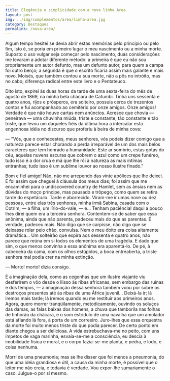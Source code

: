 ```yaml
---
title: Elegância e simplicidade com a nova linha Área
layout: post
img: ../img/complementos/area/linha-area.jpg
category: Destaques
permalink: /nova-area/
---
```


Algum tempo hesitei se devia abrir estas memórias pelo princípio ou pelo fim, isto é, se poria em primeiro lugar o meu nascimento ou a minha morte. Suposto o uso vulgar seja começar pelo nascimento, duas considerações me levaram a adotar diferente método: a primeira é que eu não sou propriamente um autor defunto, mas um defunto autor, para quem a campa foi outro berço; a segunda é que o escrito ficaria assim mais galante e mais novo. Moisés, que também contou a sua morte, não a pôs no intróito, mas no cabo; diferença radical entre este livro e o Pentateuco.

Dito isto, expirei às duas horas da tarde de uma sexta-feira do mês de agosto de 1869, na minha bela chácara de Catumbi. Tinha uns sessenta e quatro anos, rijos e prósperos, era solteiro, possuía cerca de trezentos contos e fui acompanhado ao cemitério por onze amigos. Onze amigos! Verdade é que não houve cartas nem anúncios. Acresce que chovia — peneirava — uma chuvinha miúda, triste e constante, tão constante e tão triste, que levou um daqueles fiéis da última hora a intercalar esta engenhosa idéia no discurso que proferiu à beira de minha cova:

— "Vós, que o conhecestes, meus senhores, vós podeis dizer comigo que a natureza parece estar chorando a perda irreparável de um dos mais belos caracteres que tem honrado a humanidade. Este ar sombrio, estas gotas do céu, aquelas nuvens escuras que cobrem o azul como um crepe funéreo, tudo isso é a dor crua e má que lhe rói à natureza as mais íntimas entranhas; tudo isso é um sublime louvor ao nosso ilustre finado."

Bom e fiel amigo! Não, não me arrependo das vinte apólices que lhe deixei. E foi assim que cheguei à cláusula dos meus dias; foi assim que me encaminhei para o undiscovered country de Hamlet, sem as ânsias nem as dúvidas do moço príncipe, mas pausado e trôpego, como quem se retira tarde do espetáculo. Tarde e aborrecido. Viram-me ir umas nove ou dez pessoas, entre elas três senhoras, minha irmã Sabina, casada com o Cotrim, — a filha, um lírio-do-vale, — e... Tenham paciência! daqui a pouco lhes direi quem era a terceira senhora. Contentem-se de saber que essa anônima, ainda que não parenta, padeceu mais do que as parentas. É verdade, padeceu mais. Não digo que se carpisse, não digo que se deixasse rolar pelo chão, convulsa. Nem o meu óbito era coisa altamente dramática... Um solteirão que expira aos sessenta e quatro anos, não parece que reúna em si todos os elementos de uma tragédia. E dado que sim, o que menos convinha a essa anônima era aparentá-lo. De pé, à cabeceira da cama, com os olhos estúpidos, a boca entreaberta, a triste senhora mal podia crer na minha extinção.

— Morto! morto! dizia consigo.

É a imaginação dela, como as cegonhas que um ilustre viajante viu desferirem o vôo desde o Ilisso às ribas africanas, sem embargo das ruínas e dos tempos, — a imaginação dessa senhora também voou por sobre os destroços presentes até às ribas de uma África juvenil... Deixá-la ir; lá iremos mais tarde; lá iremos quando eu me restituir aos primeiros anos. Agora, quero morrer tranqüilamente, metodicamente, ouvindo os soluços das damas, as falas baixas dos homens, a chuva que tamborila nas folhas de tinhorão da chácara, e o som estrídulo de uma navalha que um amolador está afiando lá fora, à porta de um correeiro. Juro-lhes que essa orquestra da morte foi muito menos triste do que podia parecer. De certo ponto em diante chegou a ser deliciosa. A vida estrebuchava-me no peito, com uns ímpetos de vaga marinha, esvaía-se-me a consciência, eu descia à imobilidade física e moral, e o corpo fazia-se-me planta, e pedra, e lodo, e coisa nenhuma.

Morri de uma pneumonia; mas se lhe disser que foi menos a pneumonia, do que uma idéia grandiosa e útil, a causa da minha morte, é possível que o leitor me não creia, e todavia é verdade. Vou expor-lhe sumariamente o caso. Julgue-o por si mesmo.




